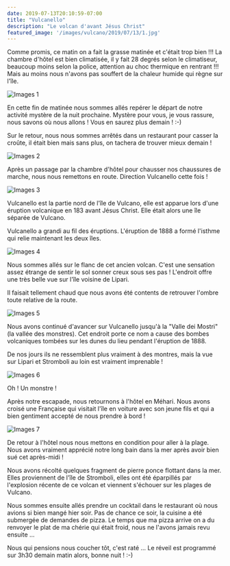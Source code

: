 ```yaml
---
date: 2019-07-13T20:10:59-07:00
title: "Vulcanello"
description: "Le volcan d'avant Jésus Christ"
featured_image: '/images/vulcano/2019/07/13/1.jpg'
---
```


Comme promis, ce matin on a fait la grasse matinée et c'était trop bien !!! La chambre d'hôtel est bien climatisée, il y fait 28 degrés selon le climatiseur, beaucoup moins selon la police, attention au choc thermique en rentrant !!! Mais au moins nous n'avons pas souffert de la chaleur humide qui règne sur l'île. 

![Images 1](/images/vulcano/2019/07/13/1.jpg)

En cette fin de matinée nous sommes allés repérer le départ de notre activité mystère de la nuit prochaine. Mystère pour vous, je vous rassure, nous savons où nous allons ! Vous en saurez plus demain ! :-)

Sur le retour, nous nous sommes arrêtés dans un restaurant pour casser la croûte, il était bien mais sans plus, on tachera de trouver mieux demain !

![Images 2](/images/vulcano/2019/07/13/2.jpg)

Après un passage par la chambre d'hôtel pour chausser nos chaussures de marche, nous nous remettons en route. Direction Vulcanello cette fois !

![Images 3](/images/vulcano/2019/07/13/3.jpg)

Vulcanello est la partie nord de l'île de Vulcano, elle est apparue lors d'une éruption volcanique en 183 avant Jésus Christ. Elle était alors une île séparée de Vulcano. 

Vulcanello a grandi au fil des éruptions. L'éruption de 1888 a formé l'isthme qui relie maintenant les deux îles.

![Images 4](/images/vulcano/2019/07/13/4.jpg)

Nous sommes allés sur le flanc de cet ancien volcan. C'est une sensation assez étrange de sentir le sol sonner creux sous ses pas ! L'endroit offre une très belle vue sur l'île voisine de Lipari.

Il faisait tellement chaud que nous avons été contents de retrouver l'ombre toute relative de la route.  

![Images 5](/images/vulcano/2019/07/13/5.jpg)

Nous avons continué d'avancer sur Vulcanello jusqu'à la "Valle dei Mostri" (la vallée des monstres). Cet endroit porte ce nom a cause des bombes volcaniques tombées sur les dunes du lieu pendant l'éruption de 1888. 

De nos jours ils ne ressemblent plus vraiment à des montres, mais la vue sur Lipari et Stromboli au loin est vraiment imprenable !

![Images 6](/images/vulcano/2019/07/13/6.jpg)

Oh ! Un monstre !

Après notre escapade, nous retournons à l'hôtel en Méhari. Nous avons croisé une Française qui visitait l'île en voiture avec son jeune fils et qui a bien gentiment accepté de nous prendre à bord ! 

![Images 7](/images/vulcano/2019/07/13/7.jpg)

De retour à l'hôtel nous nous mettons en condition pour aller à la plage. Nous avons vraiment apprécié notre long bain dans la mer après avoir bien sué cet après-midi !

Nous avons récolté quelques fragment de pierre ponce flottant dans la mer. Elles proviennent de l'île de Stromboli, elles ont été éparpillés par l'explosion récente de ce volcan et viennent s'échouer sur les plages de Vulcano. 

Nous sommes ensuite allés prendre un cocktail dans le restaurant où nous avions si bien mangé hier soir. Pas de chance ce soir, la cuisine a été submergée de demandes de pizza. Le temps que ma pizza arrive on a du renvoyer le plat de ma chérie qui était froid, nous ne l'avons jamais revu ensuite ...

Nous qui pensions nous coucher tôt, c'est raté ... Le réveil est programmé sur 3h30 demain matin alors, bonne nuit ! :-)
